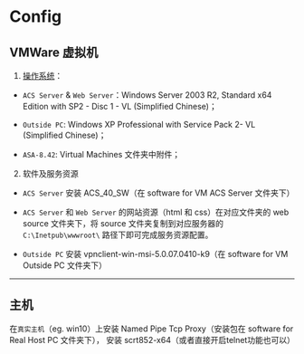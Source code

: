 # Config

## VMWare 虚拟机

1. [操作系统]( https://msdn.itellyou.cn/ )：

* `ACS Server` &  `Web Server`：Windows Server 2003 R2, Standard x64 Edition with SP2 - Disc 1 - VL (Simplified Chinese)；

* `Outside PC`: Windows XP Professional with Service Pack 2- VL (Simplified Chinese)；

* `ASA-8.42`: Virtual Machines 文件夹中附件；

2. 软件及服务资源

* `ACS Server` 安装 ACS_40_SW（在 software for VM ACS Server 文件夹下）

* `ACS Server` 和 `Web Server` 的网站资源（html 和 css）在对应文件夹的 web source 文件夹下，将 source 文件夹复制到对应服务器的 `C:\Inetpub\wwwroot\` 路径下即可完成服务资源配置。

* `Outside PC` 安装 vpnclient-win-msi-5.0.07.0410-k9（在 software for VM Outside PC 文件夹下）

---
## 主机
在`真实主机`（eg. win10）上安装 Named Pipe Tcp Proxy（安装包在 software for Real Host PC 文件夹下），
安装 scrt852-x64（或者直接开启telnet功能也可以）
